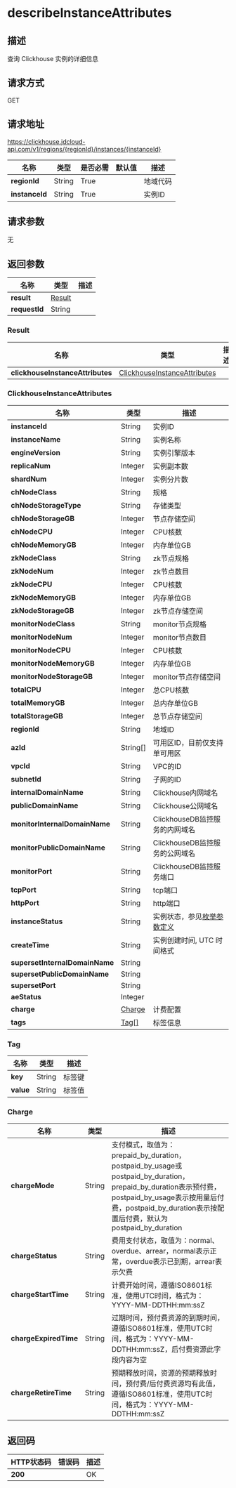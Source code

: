 # describeInstanceAttributes


## 描述
查询 Clickhouse 实例的详细信息

## 请求方式
GET

## 请求地址
https://clickhouse.jdcloud-api.com/v1/regions/{regionId}/instances/{instanceId}

|名称|类型|是否必需|默认值|描述|
|---|---|---|---|---|
|**regionId**|String|True| |地域代码|
|**instanceId**|String|True| |实例ID|

## 请求参数
无


## 返回参数
|名称|类型|描述|
|---|---|---|
|**result**|[Result](describeinstanceattributes#result)| |
|**requestId**|String| |

### <div id="result">Result</div>
|名称|类型|描述|
|---|---|---|
|**clickhouseInstanceAttributes**|[ClickhouseInstanceAttributes](describeinstanceattributes#clickhouseinstanceattributes)| |
### <div id="clickhouseinstanceattributes">ClickhouseInstanceAttributes</div>
|名称|类型|描述|
|---|---|---|
|**instanceId**|String|实例ID|
|**instanceName**|String|实例名称|
|**engineVersion**|String|实例引擎版本|
|**replicaNum**|Integer|实例副本数|
|**shardNum**|Integer|实例分片数|
|**chNodeClass**|String|规格|
|**chNodeStorageType**|String|存储类型|
|**chNodeStorageGB**|Integer|节点存储空间|
|**chNodeCPU**|Integer|CPU核数|
|**chNodeMemoryGB**|Integer|内存单位GB|
|**zkNodeClass**|String|zk节点规格|
|**zkNodeNum**|Integer|zk节点数目|
|**zkNodeCPU**|Integer|CPU核数|
|**zkNodeMemoryGB**|Integer|内存单位GB|
|**zkNodeStorageGB**|Integer|zk节点存储空间|
|**monitorNodeClass**|String|monitor节点规格|
|**monitorNodeNum**|Integer|monitor节点数目|
|**monitorNodeCPU**|Integer|CPU核数|
|**monitorNodeMemoryGB**|Integer|内存单位GB|
|**monitorNodeStorageGB**|Integer|monitor节点存储空间|
|**totalCPU**|Integer|总CPU核数|
|**totalMemoryGB**|Integer|总内存单位GB|
|**totalStorageGB**|Integer|总节点存储空间|
|**regionId**|String|地域ID|
|**azId**|String[]|可用区ID，目前仅支持单可用区|
|**vpcId**|String|VPC的ID|
|**subnetId**|String|子网的ID|
|**internalDomainName**|String|Clickhouse内网域名|
|**publicDomainName**|String|Clickhouse公网域名|
|**monitorInternalDomainName**|String|ClickhouseDB监控服务的内网域名|
|**monitorPublicDomainName**|String|ClickhouseDB监控服务的公网域名|
|**monitorPort**|String|ClickhouseDB监控服务端口|
|**tcpPort**|String|tcp端口|
|**httpPort**|String|http端口|
|**instanceStatus**|String|实例状态，参见[枚举参数定义](../Enum-Definitions/Enum-Definitions.md)|
|**createTime**|String|实例创建时间, UTC 时间格式|
|**supersetInternalDomainName**|String| |
|**supersetPublicDomainName**|String| |
|**supersetPort**|String| |
|**aeStatus**|Integer| |
|**charge**|[Charge](describeinstanceattributes#charge)|计费配置|
|**tags**|[Tag[]](describeinstanceattributes#tag)|标签信息|
### <div id="tag">Tag</div>
|名称|类型|描述|
|---|---|---|
|**key**|String|标签键|
|**value**|String|标签值|
### <div id="charge">Charge</div>
|名称|类型|描述|
|---|---|---|
|**chargeMode**|String|支付模式，取值为：prepaid_by_duration，postpaid_by_usage或postpaid_by_duration，prepaid_by_duration表示预付费，postpaid_by_usage表示按用量后付费，postpaid_by_duration表示按配置后付费，默认为postpaid_by_duration|
|**chargeStatus**|String|费用支付状态，取值为：normal、overdue、arrear，normal表示正常，overdue表示已到期，arrear表示欠费|
|**chargeStartTime**|String|计费开始时间，遵循ISO8601标准，使用UTC时间，格式为：YYYY-MM-DDTHH:mm:ssZ|
|**chargeExpiredTime**|String|过期时间，预付费资源的到期时间，遵循ISO8601标准，使用UTC时间，格式为：YYYY-MM-DDTHH:mm:ssZ，后付费资源此字段内容为空|
|**chargeRetireTime**|String|预期释放时间，资源的预期释放时间，预付费/后付费资源均有此值，遵循ISO8601标准，使用UTC时间，格式为：YYYY-MM-DDTHH:mm:ssZ|

## 返回码
|HTTP状态码|错误码|描述|
|---|---|---|
|**200**||OK|
